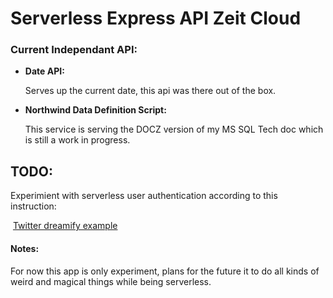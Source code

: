 # Serverless Express API Zeit Cloud

### Current Independant API:

* **Date API:**

  Serves up the current date, this api was there out of the box.

* **Northwind Data Definition Script:**

  This service is serving the DOCZ version of my MS SQL Tech doc which is still a work in progress.

## TODO:

Experimient with serverless user authentication according to this instruction:

​	[Twitter dreamify example](https://zeit.co/blog/serverless-express-js-lambdas-with-now-2)	



#### Notes:

For now this app is only experiment, plans for the future it to do all kinds of weird and magical things while being serverless.





